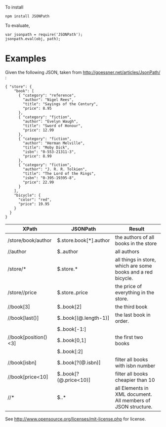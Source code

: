 To install
    
    npm install JSONPath

To evaluate,

    var jsonpath = require('JSONPath');
    jsonpath.eval(obj, path);

Examples
========

Given the following JSON, taken from http://goessner.net/articles/JsonPath/ :

	{ "store": {
	    "book": [ 
	      { "category": "reference",
	        "author": "Nigel Rees",
	        "title": "Sayings of the Century",
	        "price": 8.95
	      },
	      { "category": "fiction",
	        "author": "Evelyn Waugh",
	        "title": "Sword of Honour",
	        "price": 12.99
	      },
	      { "category": "fiction",
	        "author": "Herman Melville",
	        "title": "Moby Dick",
	        "isbn": "0-553-21311-3",
	        "price": 8.99
	      },
	      { "category": "fiction",
	        "author": "J. R. R. Tolkien",
	        "title": "The Lord of the Rings",
	        "isbn": "0-395-19395-8",
	        "price": 22.99
	      }
	    ],
	    "bicycle": {
	      "color": "red",
	      "price": 19.95
	    }
	  }
	}


XPath               | JSONPath               | Result
------------------- | ---------------------- | -------------------------------------
/store/book/author	| $.store.book[*].author | the authors of all books in the store 
//author            | $..author              | all authors 
/store/*            | $.store.*              | all things in store, which are some books and a red bicycle.
/store//price       | $.store..price         | the price of everything in the store.
//book[3]           | $..book[2]             | the third book
//book[last()]      | $..book[(@.length-1)]  | the last book in order.
                    | $..book[-1:]           |
//book[position()<3]| $..book[0,1]           | the first two books
                    | $..book[:2]            | 
//book[isbn]        | $..book[?(@.isbn)]     | filter all books with isbn number
//book[price<10]    | $..book[?(@.price<10)] | filter all books cheapier than 10
//*                 | $..*                   |all Elements in XML document. All members of JSON structure.



See http://www.opensource.org/licenses/mit-license.php for license.
